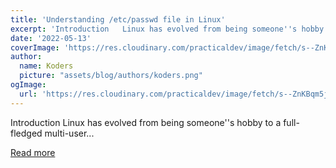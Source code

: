```yaml
---
title: 'Understanding /etc/passwd file in Linux'
excerpt: 'Introduction   Linux has evolved from being someone''s hobby to a full-fledged multi-user...'
date: '2022-05-13'
coverImage: 'https://res.cloudinary.com/practicaldev/image/fetch/s--ZnKBqm5j--/c_imagga_scale,f_auto,fl_progressive,h_420,q_auto,w_1000/https://dev-to-uploads.s3.amazonaws.com/uploads/articles/8obsgdm32mefu760w142.png'
author:
  name: Koders
  picture: "assets/blog/authors/koders.png"
ogImage:
  url: 'https://res.cloudinary.com/practicaldev/image/fetch/s--ZnKBqm5j--/c_imagga_scale,f_auto,fl_progressive,h_420,q_auto,w_1000/https://dev-to-uploads.s3.amazonaws.com/uploads/articles/8obsgdm32mefu760w142.png'
---
```


Introduction   Linux has evolved from being someone''s hobby to a full-fledged multi-user...

[Read more](https://dev.to/kcdchennai/understanding-etcpasswd-file-in-linux-1k2d)
